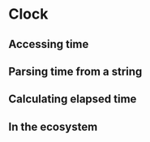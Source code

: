 # Clock

## Accessing time

## Parsing time from a string

## Calculating elapsed time

## In the ecosystem
